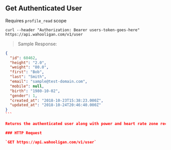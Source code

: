 ## Get Authenticated User

Requires `profile_read` scope

```shell
curl --header "Authorization: Bearer users-token-goes-here" https://api.wahooligan.com/v1/user
```

> Sample Response:

``````json
{
  "id": 60462,
  "height": "2.0",
  "weight": "80.0",
  "first": "Bob",
  "last": "Smith",
  "email": "sample@test-domain.com",
  "mobile": null,
  "birth": "1980-10-02",
  "gender": 1,
  "created_at": "2018-10-23T15:38:23.000Z",
  "updated_at": "2018-10-24T20:46:40.000Z"
}
```

Returns the authenticated user along with power and heart rate zone records.

### HTTP Request

`GET https://api.wahooligan.com/v1/user`

